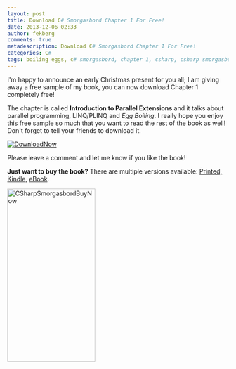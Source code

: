 ```yaml
---
layout: post
title: Download C# Smorgasbord Chapter 1 For Free!
date: 2013-12-06 02:33
author: fekberg
comments: true
metadescription: Download C# Smorgasbord Chapter 1 For Free!
categories: C#
tags: boiling eggs, c# smorgasbord, chapter 1, csharp, csharp smorgasbord, ebook, free, LINQ, PLINQ, Programming
---
```

I'm happy to announce an early Christmas present for you all; I am giving away a free sample of my book, you can now download Chapter 1 completely free!

The chapter is called <strong>Introduction to Parallel Extensions</strong> and it talks about parallel programming, LINQ/PLINQ and <em>Egg Boiling</em>. I really hope you enjoy this free sample so much that you want to read the rest of the book as well! Don't forget to tell your friends to download it.

<a href="https://cdn.filipekberg.se/fekberg-blog/wp-content/uploads/2013/12/Filip_Ekberg-CSharp_Smorgasbord-Chapter1.pdf" target="_blank"><img src="https://cdn.filipekberg.se/fekberg-blog/wp-content/uploads/2013/12/DownloadNow.png" alt="DownloadNow" class="alignnone size-full wp-image-2144" /></a><!--excerpt-->

Please leave a comment and let me know if you like the book!

<strong>Just want to buy the book?</strong>
There are multiple versions available: <a href="http://www.amazon.com/C-Smorgasbord-Filip-Ekberg/dp/1468152106" target="_blank">Printed, Kindle</a>, <a href="https://books.filipekberg.se/" target="_blank">eBook</a>.

<a href="http://www.amazon.com/C-Smorgasbord-Filip-Ekberg/dp/1468152106" target="_blank">
<img src="https://cdn.filipekberg.se/fekberg-blog/wp-content/uploads/2013/12/CSharpSmorgasbordBuyNow.png" alt="CSharpSmorgasbordBuyNow" width="200" height="394" class="alignnone size-full wp-image-2142" />
</a>

